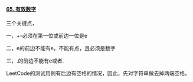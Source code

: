 #### [65. 有效数字](https://leetcode.cn/problems/valid-number/)

三个关键点，

一，+-必须在第一位或前边一位是e

二，e的前边不能有e，不能有点，且必须是数字

三，.的前边不能有e或者.

LeetCode的测试用例有后边有空格的情况，因此，先对字符串做去掉两端空格。
